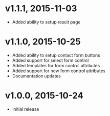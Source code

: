 # v1.1.1, 2015-11-03
* Added ability to setup result page

# v1.1.0, 2015-10-25
* Added ability to setup contact form buttons
* Added support for select form control
* Added templates for form control attributes
* Added support for new form control attributes
* Documentation updates

# v1.0.0, 2015-10-24
* Initial release
